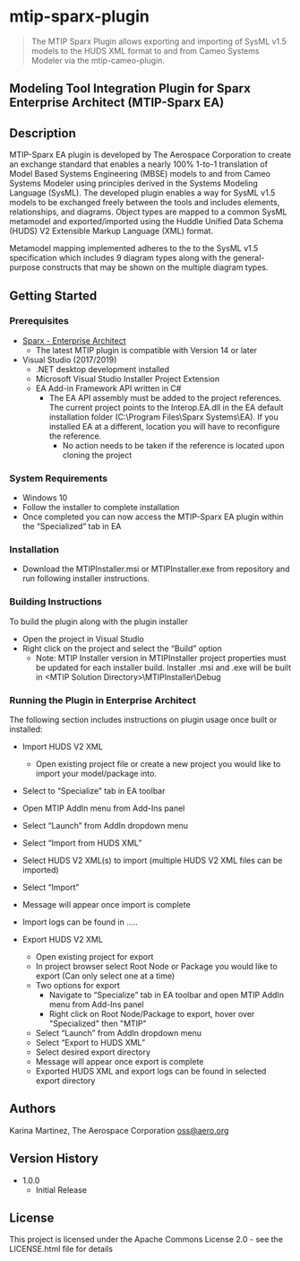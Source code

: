 # mtip-sparx-plugin

> The MTIP Sparx Plugin allows exporting and importing of SysML v1.5 models to the HUDS XML format to and from Cameo Systems Modeler via the mtip-cameo-plugin.

## Modeling Tool Integration Plugin for Sparx Enterprise Architect (MTIP-Sparx EA)

## Description

MTIP-Sparx EA plugin is developed by The Aerospace Corporation to create an exchange standard that enables a nearly 100% 1-to-1 translation of Model Based Systems Engineering (MBSE) models to and from Cameo Systems Modeler using principles derived in the Systems Modeling Language (SysML). The developed plugin enables a way for SysML v1.5 models to be exchanged freely between the tools and includes elements, relationships, and diagrams. Object types are mapped to a common SysML metamodel and exported/imported using the Huddle Unified Data Schema (HUDS) V2 Extensible Markup Language (XML) format.

Metamodel mapping implemented adheres to the to the SysML v1.5 specification which includes 9 diagram types along with the general-purpose constructs that may be shown on the multiple diagram types.

## Getting Started

### Prerequisites

* [Sparx - Enterprise Architect](https://sparxsystems.us/go/enterprise-architect-cloud/?keyword=%2Bsparx%20%2Benterprise%20%2Barchitect&creative=498008725817&gclid=CjwKCAiAp8iMBhAqEiwAJb94z-PmUa41-smzhAaqj634_Tt1h6UZBraN4dHq_1yjsy-FZh98_RWlPhoCreEQAvD_BwE)
  * The latest MTIP plugin is compatible with Version 14 or later
* Visual Studio (2017/2019)
  * .NET desktop development installed
  * Microsoft Visual Studio Installer Project Extension
  * EA Add-in Framework API written in C#
    * The EA API assembly must be added to the project references. The current project points to the Interop.EA.dll in the EA default installation folder (C:\Program Files\Sparx Systems\EA). If you installed EA at a different, location you will have to reconfigure the reference.
      * No action needs to be taken if the reference is located upon cloning the project

### System Requirements

* Windows 10
* Follow the installer to complete installation
* Once completed you can now access the MTIP-Sparx EA plugin within the “Specialized” tab in EA

### Installation

* Download the MTIPInstaller.msi or MTIPInstaller.exe from repository and run following installer instructions.

### Building Instructions

To build the plugin along with the plugin installer

* Open the project in Visual Studio
* Right click on the project and select the “Build” option
  * Note: MTIP Installer version in MTIPInstaller project properties must be updated for each installer build. Installer .msi and .exe will be built in &lt;MTIP Solution Directory&gt;\MTIPInstaller\Debug

### Running the Plugin in Enterprise Architect

The following section includes instructions on plugin usage once built or installed:

* Import HUDS V2 XML
  * Open existing project file or create a new project you would like to import your model/package into.
* Select to “Specialize” tab in EA toolbar
* Open MTIP AddIn menu from Add-Ins panel
* Select “Launch” from AddIn dropdown menu
* Select “Import from HUDS XML”
* Select HUDS V2 XML(s) to import (multiple HUDS V2 XML files can be imported)
* Select “Import”
* Message will appear once import is complete
* Import logs can be found in .....

* Export HUDS V2 XML
  * Open existing project for export
  * In project browser select Root Node or Package you would like to export (Can only select one at a time)
  * Two options for export
    * Navigate to “Specialize” tab in EA toolbar and open MTIP AddIn menu from Add-Ins panel
    * Right click on Root Node/Package to export, hover over "Specialized" then "MTIP"
  * Select “Launch” from AddIn dropdown menu
  * Select “Export to HUDS XML”
  * Select desired export directory
  * Message will appear once export is complete
  * Exported HUDS XML and export logs can be found in selected export directory

## Authors

Karina Martinez, The Aerospace Corporation
oss@aero.org

## Version History

* 1.0.0
  * Initial Release

## License

This project is licensed under the Apache Commons License 2.0 - see the LICENSE.html file for details
